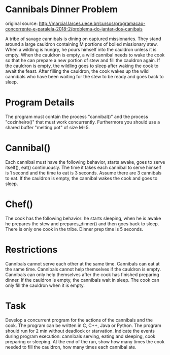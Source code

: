 # Cannibals Dinner Problem
original source: http://marcial.larces.uece.br/cursos/programacao-concorrente-e-paralela-2018-2/problema-do-jantar-dos-canibais

A tribe of savage cannibals is dining on captured missionaries. They stand around a large cauldron containing M portions of boiled missionary stew. When a wildling is hungry, he pours himself into the cauldron unless it is empty. When the cauldron is empty, a wild cannibal needs to wake the cook so that he can prepare a new portion of stew and fill the cauldron again. If the cauldron is empty, the wildling goes to sleep after waking the cook to await the feast. After filling the cauldron, the cook wakes up the wild cannibals who have been waiting for the stew to be ready and goes back to sleep.

# Program Details

The program must contain the process "cannibal()" and the process "cozinheiro()" that must work concurrently. Furthermore you should use a shared buffer "melting pot" of size M=5.

# Cannibal()

Each cannibal must have the following behavior, starts awake, goes to serve itself(), eat() continuously. The time it takes each cannibal to serve himself is 1 second and the time to eat is 3 seconds.
Assume there are 3 cannibals to eat. If the cauldron is empty, the cannibal wakes the cook and goes to sleep.

# Chef()
The cook has the following behavior: he starts sleeping, when he is awake he prepares the stew and prepares_dinner() and then goes back to sleep. There is only one cook in the tribe. Dinner prep time is 5 seconds.

# Restrictions
Cannibals cannot serve each other at the same time.
Cannibals can eat at the same time.
Cannibals cannot help themselves if the cauldron is empty.
Cannibals can only help themselves after the cook has finished preparing dinner.
If the cauldron is empty, the cannibals wait in sleep.
The cook can only fill the cauldron when it is empty.

# Task
Develop a concurrent program for the actions of the cannibals and the cook. The program can be written in C, C++, Java or Python.
The program should run for 2 min without deadlock or starvation. Indicate the events during program execution: cannibals serving, eating and sleeping, cook preparing or sleeping. At the end of the run, show how many times the cook needed to fill the cauldron, how many times each cannibal ate.

